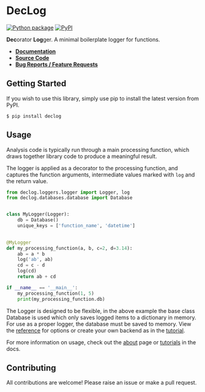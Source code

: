 # DecLog

[![Python package](https://github.com/josh-read/declog/actions/workflows/python-package.yml/badge.svg)](https://github.com/josh-read/declog/actions/workflows/python-package.yml)
[![PyPI](https://img.shields.io/pypi/v/declog)](https://pypi.org/project/declog/)

**Dec**orator **Log**ger. A minimal boilerplate logger for functions.

- [**Documentation**](https://josh-read.github.io/declog/)
- [**Source Code**](https://github.com/josh-read/declog)
- [**Bug Reports / Feature Requests**](https://github.com/josh-read/declog/issues)

## Getting Started

If you wish to use this library, simply use pip to install the
latest version from PyPI.

```commandline
$ pip install declog
```

## Usage

Analysis code is typically run through a main processing function, 
which draws together library code to produce a meaningful result.

The logger is applied as a decorator to the processing function,
and captures the function arguments, intermediate values marked
with `log` and the return value.

```python
from declog.loggers.logger import Logger, log
from declog.databases.database import Database


class MyLogger(Logger):
    db = Database()
    unique_keys = ['function_name', 'datetime']

    
@MyLogger
def my_processing_function(a, b, c=2, d=3.14):
    ab = a * b
    log('ab', ab)
    cd = c - d
    log(cd)
    return ab + cd

if __name__ == '__main__':
    my_processing_function(1, 5)
    print(my_processing_function.db)

```

The Logger is designed to be flexible, in the above example the base class
Database is used which only saves logged items to a dictionary in memory.
For use as a proper logger, the database must be saved to memory. View the
[reference](reference.md) for options or create your own backend as in the
[tutorial](tutorial.md).

For more information on usage, check out the [about](about.md) page or
[tutorials](tutorial.md) in the docs.

## Contributing

All contributions are welcome! Please raise an issue or make a pull request.

